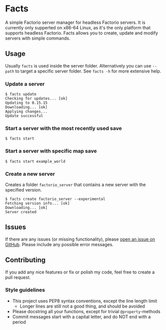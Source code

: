 # Facts

A simple Factorio server manager for headless Factorio servers. It is currently only supperted on x86-64 Linux, as it's the only platform that supports headless Factorio. Facts allows you to create, update and modify servers with simple commands.

## Usage

Usually `facts` is used inside the server folder. Alternatively you can use `--path` to target a specific server folder. See `facts -h` for more extensive help.

### Update a server

    $ facts update
    Checking for updates... [ok]
    Updating to 0.15.15
    Downloading... [ok]
    Applying changes...
    Update successful

### Start a server with the most recently used save

    $ facts start

### Start a server with specific map save

    $ facts start example_world

### Create a new server

Creates a folder `factorio_server` that contains a new server with the specified version.

    $ facts create factorio_server --experimental
    Fetching version info... [ok]
    Downloading... [ok]
    Server created

## Issues

If there are any issues (or missing functionality), please [open an issue on GitHub](https://github.com/Dentosal/facts/issues/new). Please include any possible error messages.

## Contributing

If you add any nice features or fix or polish my code, feel free to create a pull request.

### Style guidelines

* This project uses PEP8 syntax conventions, except the line length limit
    * Longer lines are still not a good thing, and should be avoided
* Please docstring all your functions, except for trivial `@property`-methods
* Commit messages start with a capital letter, and do NOT end with a period
